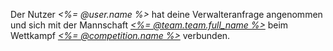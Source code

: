 Der Nutzer *<%= @user.name %>* hat deine Verwalteranfrage angenommen und sich mit der Mannschaft *[<%= @team.team.full_name %>](<%= competition_team_url(@competition.year, @competition.slug, @team.id) %>)* beim Wettkampf *[<%= @competition.name %>](<%= competition_show_url(@competition.year, @competition.slug) %>)* verbunden.

